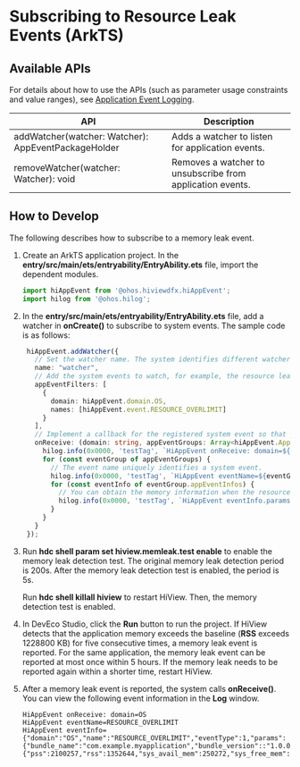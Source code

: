 # Subscribing to Resource Leak Events (ArkTS)

## Available APIs

For details about how to use the APIs (such as parameter usage constraints and value ranges), see [Application Event Logging](../reference/apis-performance-analysis-kit/js-apis-hiviewdfx-hiappevent.md).

| API                                             | Description                                        |
| --------------------------------------------------- | -------------------------------------------- |
| addWatcher(watcher: Watcher): AppEventPackageHolder | Adds a watcher to listen for application events.|
| removeWatcher(watcher: Watcher): void               | Removes a watcher to unsubscribe from application events.|

## How to Develop

The following describes how to subscribe to a memory leak event.

1. Create an ArkTS application project. In the **entry/src/main/ets/entryability/EntryAbility.ets** file, import the dependent modules.

   ```ts
   import hiAppEvent from '@ohos.hiviewdfx.hiAppEvent';
   import hilog from '@ohos.hilog';
   ```

2. In the **entry/src/main/ets/entryability/EntryAbility.ets** file, add a watcher in **onCreate()** to subscribe to system events. The sample code is as follows:

   ```ts
    hiAppEvent.addWatcher({
      // Set the watcher name. The system identifies different watchers based on their names.
      name: "watcher",
      // Add the system events to watch, for example, the resource leak event.
      appEventFilters: [
        {
          domain: hiAppEvent.domain.OS,
          names: [hiAppEvent.event.RESOURCE_OVERLIMIT]
        }
      ],
      // Implement a callback for the registered system event so that you can apply custom processing to the event data obtained.
      onReceive: (domain: string, appEventGroups: Array<hiAppEvent.AppEventGroup>) => {
        hilog.info(0x0000, 'testTag', `HiAppEvent onReceive: domain=${domain}`);
        for (const eventGroup of appEventGroups) {
          // The event name uniquely identifies a system event.
          hilog.info(0x0000, 'testTag', `HiAppEvent eventName=${eventGroup.name}`);
          for (const eventInfo of eventGroup.appEventInfos) {
            // You can obtain the memory information when the resource leak event occurs.
            hilog.info(0x0000, 'testTag', `HiAppEvent eventInfo.params.memory=${JSON.stringify(eventInfo)}`);
          }
        }
      }
    });
   ```

3. Run **hdc shell param set hiview.memleak.test enable** to enable the memory leak detection test. The original memory leak detection period is 200s. After the memory leak detection test is enabled, the period is 5s.

   Run **hdc shell killall hiview** to restart HiView. Then, the memory detection test is enabled.

4. In DevEco Studio, click the **Run** button to run the project. If HiView detects that the application memory exceeds the baseline (**RSS** exceeds 1228800 KB) for five consecutive times, a memory leak event is reported.
   For the same application, the memory leak event can be reported at most once within 5 hours. If the memory leak needs to be reported again within a shorter time, restart HiView.

5. After a memory leak event is reported, the system calls **onReceive()**. You can view the following event information in the **Log** window.

   ```text
   HiAppEvent onReceive: domain=OS
   HiAppEvent eventName=RESOURCE_OVERLIMIT
   HiAppEvent eventInfo={"domain":"OS","name":"RESOURCE_OVERLIMIT","eventType":1,"params":{"bundle_name":"com.example.myapplication","bundle_version"::"1.0.0","memory":{"pss":2100257,"rss":1352644,"sys_avail_mem":250272,"sys_free_mem":60004,"sys_total_mem":1992340,"vss":2462936},"pid":20731,"resource_type":"pss_memory","time":1502348798106,"uid":20010044}}
   ```
